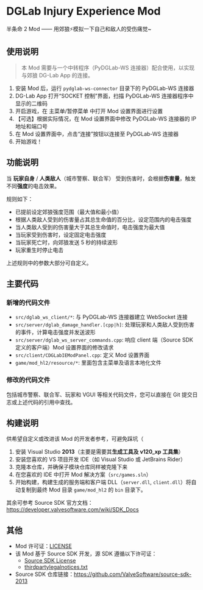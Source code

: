 # DGLab Injury Experience Mod

半条命 2 Mod —— 用郊狼⚡模拟一下自己和敌人的受伤痛觉~

## 使用说明

> 本 Mod 需要与一个中转程序（PyDGLab-WS 连接器）配合使用，以实现与郊狼 DG-Lab App 的连接。

1. 安装 Mod 后，运行 `pydglab-ws-connector` 目录下的 PyDGLab-WS 连接器
2. DG-Lab App 打开“SOCKET 控制”界面，扫描 PyDGLab-WS 连接器程序中显示的二维码
3. 开启游戏，在 主菜单/暂停菜单 中打开 Mod 设置界面进行设置
4. 【可选】根据实际情况，在 Mod 设置界面中修改 PyDGLab-WS 连接器的 IP 地址和端口号
5. 在 Mod 设置界面中，点击“连接”按钮以连接至 PyDGLab-WS 连接器
6. 开始游戏！

## 功能说明

当 **玩家自身** / **人类敌人**（城市警察、联合军） 受到伤害时，会根据**伤害量**，触发不同**强度**的电击效果。

规则如下：
- 已提前设定郊狼强度范围（最大值和最小值）
- 根据人类敌人受到的伤害量占其总生命值的百分比，设定范围内的电击强度
- 当人类敌人受到的伤害量大于其总生命值时，电击强度为最大值
- 当玩家受到伤害时，设定固定电击强度
- 当玩家死亡时，向郊狼发送 5 秒的持续波形
- 玩家重生时停止电击

上述规则中的参数大部分可自定义。

## 主要代码

### 新增的代码文件

- `src/dglab_ws_client/*`: 与 PyDGLab-WS 连接器建立 WebSocket 连接
- `src/server/dglab_damage_handler.[cpp|h]`: 处理玩家和人类敌人受到伤害的事件，计算电击强度并发送波形
- `src/server/dglab_ws_server_commands.cpp`: 响应 client 端（Source SDK 定义的客户端）Mod 设置界面的修改请求
- `src/client/CDGLabIEModPanel.cpp`: 定义 Mod 设置界面
- `game/mod_hl2/resource/*`: 里面包含主菜单及语言本地化文件

### 修改的代码文件

包括城市警察、联合军、玩家和 VGUI 等相关代码文件，您可以直接在 Git 提交日志或上述代码的引用中查找。

## 构建说明

供希望自定义或改进该 Mod 的开发者参考，可避免踩坑（

1. 安装 Visual Studio **2013**（主要是需要其**生成工具及 v120_xp 工具集**）
2. 安装您喜欢的 VS 项目开发 IDE（如 Visual Studio 或 JetBrains Rider）
3. 克隆本仓库，并确保子模块仓库同样被克隆下来
4. 在您喜欢的 IDE 中打开 Mod 解决方案（`src/games.sln`）
5. 开始构建，构建生成的服务端和客户端 DLL（`server.dll`, `client.dll`）将自动复制到最终 Mod 目录 `game/mod_hl2` 的 `bin` 目录下。

其余可参考 Source SDK 官方文档：https://developer.valvesoftware.com/wiki/SDK_Docs

## 其他

- Mod 许可证：[LICENSE](LICENSE)
- 该 Mod 基于 Source SDK 开发，源 SDK 遵循以下许可证：
  - [Source SDK License](LICENSE_SOURCE_SDK)
  - [thirdpartylegalnotices.txt](thirdpartylegalnotices.txt)
- Source SDK 仓库链接：https://github.com/ValveSoftware/source-sdk-2013
